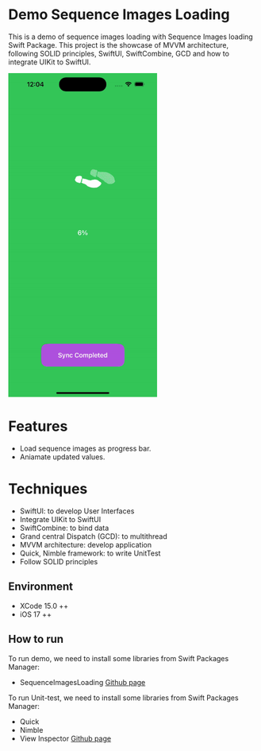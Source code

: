 # Demo Sequence Images Loading
This is a demo of sequence images loading with Sequence Images loading Swift Package.
This project is the showcase of MVVM architecture, following SOLID principles, SwiftUI, SwiftCombine, GCD and how to integrate UIKit to SwiftUI.

<img src="Screenshots/demo.gif" width="300"/>

# Features 
- Load sequence images as progress bar.
- Aniamate updated values.
    
# Techniques
- SwiftUI: to develop User Interfaces
- Integrate UIKit to SwiftUI
- SwiftCombine: to bind data
- Grand central Dispatch (GCD): to multithread 
- MVVM architecture: develop application
- Quick, Nimble framework: to write UnitTest
- Follow SOLID principles

## Environment
- XCode 15.0 ++
- iOS 17 ++

## How to run
To run demo, we need to install some libraries from Swift Packages Manager:
- SequenceImagesLoading [Github page](https://github.com/thebeckz007/SequenceImagesLoading.git)

To run Unit-test, we need to install some libraries from Swift Packages Manager:
- Quick
- Nimble
- View Inspector [Github page](https://github.com/nalexn/ViewInspector)
